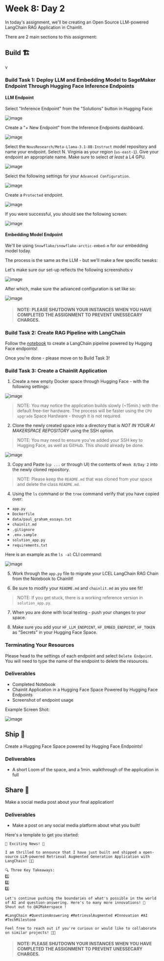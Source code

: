 # Week 8: Day 2

In today's assignment, we'll be creating an Open Source LLM-powered LangChain RAG Application in Chainlit.

There are 2 main sections to this assignment:

## Build 🏗️
v
### Build Task 1: Deploy LLM and Embedding Model to SageMaker Endpoint Through Hugging Face Inference Endpoints

#### LLM Endpoint

Select "Inference Endpoint" from the "Solutions" button in Hugging Face:

![image](https://i.imgur.com/6KC9TCD.png)

Create a "+ New Endpoint" from the Inference Endpoints dashboard.

![image](https://i.imgur.com/G6Bq9KC.png)

Select the `NousResearch/Meta-Llama-3.1-8B-Instruct` model repository and name your endpoint. Select N. Virginia as your region (`us-east-1`). Give your endpoint an appropriate name. Make sure to select *at least* a L4 GPU. 

![image](https://i.imgur.com/5FykY1O.png)

Select the following settings for your `Advanced Configuration`.

![image](https://i.imgur.com/c0HQ7g1.png)

Create a `Protected` endpoint.

![image](https://i.imgur.com/Ak8kchZ.png)

If you were successful, you should see the following screen:

![image](https://i.imgur.com/IBYG3wm.png)

#### Embedding Model Endpoint
We'll be using `Snowflake/snowflake-arctic-embed-m` for our embedding model today.

The process is the same as the LLM - but we'll make a few specific tweaks:

Let's make sure our set-up reflects the following screenshots:v

![image](https://i.imgur.com/IHh8FnC.png)

After which, make sure the advanced configuration is set like so:

![image](https://i.imgur.com/bbcrhUj.png)

> #### NOTE: PLEASE SHUTDOWN YOUR INSTANCES WHEN YOU HAVE COMPLETED THE ASSIGNMENT TO PREVENT UNESSECARY CHARGES.

### Build Task 2: Create RAG Pipeline with LangChain

Follow the [notebook](https://colab.research.google.com/drive/1v1FYmvKH4gsqcdZwIT9wvbQe0GUjrc9d?usp=sharing) to create a LangChain pipeline powered by Hugging Face endpoints!

Once you're done - please move on to Build Task 3!

### Build Task 3: Create a Chainlit Application

1. Create a new empty Docker space through Hugging Face - with the following settings:

![image](https://i.imgur.com/0YzyQX7.png)

> NOTE: You may notice the application builds slowly (~15min.) with the default free-tier hardware. The process will be faster using the `CPU upgrade` Space Hardware - though it is not required. 

2. Clone the newly created space into a directory that is *NOT IN YOUR AI MAKERSPACE REPOSITORY* using the SSH option.

> NOTE: You may need to ensure you've added your SSH key to Hugging Face, as well as GitHub. This should already be done.

![image](https://i.imgur.com/5RyBdP5.png)

3. Copy and Paste (`cp ...` or through UI) the contents of `Week 8/Day 2` into the newly cloned repository. 

> NOTE: Please keep the `README.md` that was cloned from your space and delete the class `README.md`.

4. Using the `ls` command or the `tree` command verify that you have copied over: 
 - `app.py`
 - `Dockerfile`
 - `data/paul_graham_essays.txt`
 - `chainlit.md`
 - `.gitignore`
 - `.env.sample`
 - `solution_app.py`
 - `requirements.txt`

 Here is an example as the `ls -al` CLI command: 

 ![image](https://i.imgur.com/vazGYeb.png)

 5. Work through the `app.py` file to migrate your LCEL LangChain RAG Chain from the Notebook to Chainlit!

 6. Be sure to modify your `README.md` and `chainlit.md` as you see fit!

 > NOTE: If you get stuck, there is a working reference version in `solution_app.py`.

 7. When you are done with local testing - push your changes to your space. 

 8. Make sure you add your `HF_LLM_ENDPOINT`, `HF_EMBED_ENDPOINT`, `HF_TOKEN` as "Secrets" in your Hugging Face Space.

### Terminating Your Resources

Please head to the settings of each endpoint and select `Delete Endpoint`. You will need to type the name of the endpoint to delete the resources.

### Deliverables

- Completed Notebook
- Chainlit Application in a Hugging Face Space Powered by Hugging Face Endpoints
- Screenshot of endpoint usage

Example Screen Shot:

![image](https://i.imgur.com/qfbcVpS.png)

## Ship 🚢

Create a Hugging Face Space powered by Hugging Face Endpoints!

### Deliverables

- A short Loom of the space, and a 1min. walkthrough of the application in full

## Share 🚀

Make a social media post about your final application!

### Deliverables

- Make a post on any social media platform about what you built!

Here's a template to get you started:

```
🚀 Exciting News! 🚀

I am thrilled to announce that I have just built and shipped a open-source LLM-powered Retrieval Augmented Generation Application with LangChain! 🎉🤖

🔍 Three Key Takeaways:
1️⃣ 
2️⃣ 
3️⃣ 

Let's continue pushing the boundaries of what's possible in the world of AI and question-answering. Here's to many more innovations! 🚀
Shout out to @AIMakerspace !

#LangChain #QuestionAnswering #RetrievalAugmented #Innovation #AI #TechMilestone

Feel free to reach out if you're curious or would like to collaborate on similar projects! 🤝🔥
```

> #### NOTE: PLEASE SHUTDOWN YOUR INSTANCES WHEN YOU HAVE COMPLETED THE ASSIGNMENT TO PREVENT UNESSECARY CHARGES.